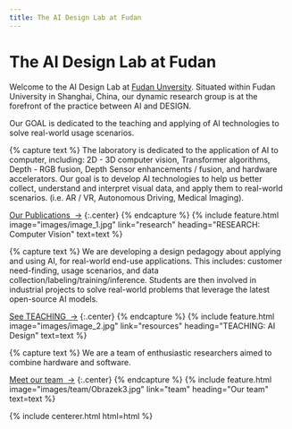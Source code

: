 ```yaml
---
title: The AI Design Lab at Fudan
---
```



# The AI Design Lab at Fudan

Welcome to the AI Design Lab at [Fudan Unversity](https://sme.fudan.edu.cn/). Situated within Fudan University in Shanghai, China, our dynamic research group is at the forefront of the practice between AI and DESIGN.  

Our GOAL is dedicated to the teaching and applying of AI technologies to solve real-world usage scenarios. 


<!-- section break -->

{% capture text %}
The laboratory is dedicated to the application of AI to computer, including: 2D - 3D computer vision, Transformer algorithms, Depth - RGB fusion, Depth Sensor enhancements / fusion, and hardware accelerators. Our goal is to develop AI technologies to help us better collect, understand and interpret visual data, and apply them to  real-world scenarios. (i.e. AR / VR, Autonomous Driving, Medical Imaging).

[Our Publications &nbsp;→](research)
{:.center}
{% endcapture %}
{%
  include feature.html
  image="images/image_1.jpg"
  link="research"
  heading="RESEARCH: Computer Vision"
  text=text
%}

{% capture text %}
We are developing a design pedagogy about applying and using AI, for real-world end-use applications.  This includes: customer need-finding, 
usage scenarios, and data collection/labeling/training/inference.  Students are then involved in industrial projects to solve real-world
problems that leverage the latest open-source AI models. 

[See TEACHING &nbsp;→](https://github.com/PatrickAIlab/)
{:.center}
{% endcapture %}
{%
  include feature.html
  image="images/image_2.jpg"
  link="resources"
  heading="TEACHING: AI Design"
  text=text
%}

{% capture text %}
We are a team of enthusiastic researchers aimed to combine hardware and software.

[Meet our team &nbsp;→](team)
{:.center}
{% endcapture %}
{%
  include feature.html
  image="images/team/Obrazek3.jpg"
  link="team"
  heading="Our team"
  text=text
%}



{% include centerer.html html=html %}
